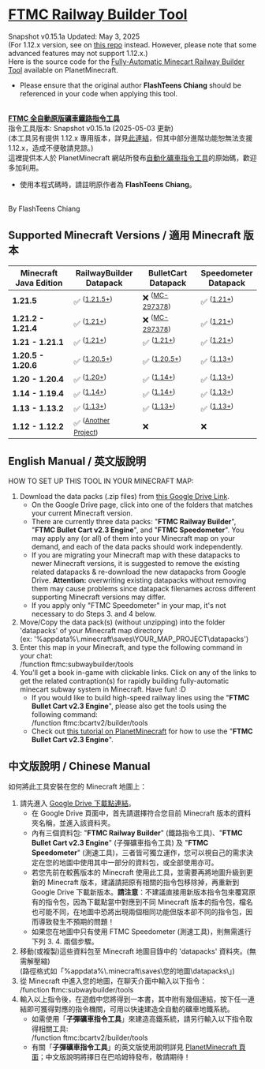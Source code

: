# [FTMC Railway Builder Tool](https://www.planetminecraft.com/mod/1-12-x-vanilla-mod-fully-automatic-minecart-railway-builder-tool/)
Snapshot v0.15.1a Updated: May 3, 2025<br>
(For 1.12.x version, see on [this repo](https://github.com/flashteens/FTMCRailBuilder) instead. However, please note that some advanced features may not support 1.12.x.)<br>
Here is the source code for the [Fully-Automatic Minecart Railway Builder Tool](https://www.planetminecraft.com/mod/1-12-x-vanilla-mod-fully-automatic-minecart-railway-builder-tool/) available on PlanetMinecraft.
* Please ensure that the original author **FlashTeens Chiang** should be referenced in your code when applying this tool.
<br>
<b><a href='https://www.planetminecraft.com/mod/1-12-x-vanilla-mod-fully-automatic-minecart-railway-builder-tool/'>FTMC 全自動原版礦車鐵路指令工具</a></b><br>
指令工具版本: Snapshot v0.15.1a (2025-05-03 更新)<br>
(本工具另有提供 1.12.x 專用版本，詳見<a href='https://github.com/flashteens/FTMCRailBuilder'>此連結</a>，但其中部分進階功能恕無法支援 1.12.x，造成不便敬請見諒。)<br>
這裡提供本人於 PlanetMinecraft 網站所發布<a href='https://www.planetminecraft.com/mod/1-12-x-vanilla-mod-fully-automatic-minecart-railway-builder-tool/'>自動化礦車指令工具</a>的原始碼，歡迎多加利用。

* 使用本程式碼時，請註明原作者為 <b>FlashTeens Chiang</b>。
<br>
By FlashTeens Chiang

## Supported Minecraft Versions / 適用 Minecraft 版本

| Minecraft<br/>Java Edition | RailwayBuilder<br/>Datapack | BulletCart<br/>Datapack | Speedometer<br/>Datapack |
| --- | --- | --- | --- |
| **1.21.5** | ✅ <sup>([1.21.5+](https://github.com/flashteens/FTMCRailBuilder13/tree/master/FTMC%20Railway%20Builder%20Tool%20for%201.21.5))</sup> | ❌ <sup>([MC-297378](https://bugs.mojang.com/browse/MC/issues/MC-297378))</sup> | ✅ <sup>([1.21+](https://github.com/flashteens/FTMCRailBuilder13/tree/master/FTMC%20Speedometer%20for%201.21))</sup> |
| **1.21.2 - 1.21.4** | ✅ <sup>([1.21+](https://github.com/flashteens/FTMCRailBuilder13/tree/master/FTMC%20Railway%20Builder%20Tool%20for%201.21))</sup> | ❌ <sup>([MC-297378](https://bugs.mojang.com/browse/MC/issues/MC-297378))</sup> | ✅ <sup>([1.21+](https://github.com/flashteens/FTMCRailBuilder13/tree/master/FTMC%20Speedometer%20for%201.21))</sup> |
| **1.21 - 1.21.1** | ✅ <sup>([1.21+](https://github.com/flashteens/FTMCRailBuilder13/tree/master/FTMC%20Railway%20Builder%20Tool%20for%201.21))</sup> | ✅ <sup>([1.21+](https://github.com/flashteens/FTMCRailBuilder13/tree/master/FTMC%20Bullet%20Cart%20v2.3%20Engine%20for%201.21))</sup> | ✅ <sup>([1.21+](https://github.com/flashteens/FTMCRailBuilder13/tree/master/FTMC%20Speedometer%20for%201.21))</sup> |
| **1.20.5 - 1.20.6** | ✅ <sup>([1.20.5+](https://github.com/flashteens/FTMCRailBuilder13/tree/master/FTMC%20Railway%20Builder%20Tool%20for%201.20.5))</sup> | ✅ <sup>([1.20.5+](https://github.com/flashteens/FTMCRailBuilder13/tree/master/FTMC%20Bullet%20Cart%20v2.3%20Engine%20for%201.20.5))</sup> | ✅ <sup>([1.13+](https://github.com/flashteens/FTMCRailBuilder13/tree/master/FTMC%20Speedometer%20for%201.13-1.20.5))</sup> |
| **1.20 - 1.20.4** | ✅ <sup>([1.20+](https://github.com/flashteens/FTMCRailBuilder13/tree/master/FTMC%20Railway%20Builder%20Tool%20for%201.20))</sup> | ✅ <sup>([1.14+](https://github.com/flashteens/FTMCRailBuilder13/tree/master/FTMC%20Bullet%20Cart%20v2.3%20Engine%20for%201.14))</sup> | ✅ <sup>([1.13+](https://github.com/flashteens/FTMCRailBuilder13/tree/master/FTMC%20Speedometer%20for%201.13-1.20.5))</sup> |
| **1.14 - 1.19.4** | ✅ <sup>([1.14+](https://github.com/flashteens/FTMCRailBuilder13/tree/master/FTMC%20Railway%20Builder%20Tool%20for%201.14))</sup> | ✅ <sup>([1.14+](https://github.com/flashteens/FTMCRailBuilder13/tree/master/FTMC%20Bullet%20Cart%20v2.3%20Engine%20for%201.14))</sup> | ✅ <sup>([1.13+](https://github.com/flashteens/FTMCRailBuilder13/tree/master/FTMC%20Speedometer%20for%201.13-1.20.5))</sup> |
| **1.13 - 1.13.2** | ✅ <sup>([1.13+](https://github.com/flashteens/FTMCRailBuilder13/tree/master/FTMC%20Railway%20Builder%20Tool%20for%201.13))</sup> | ✅ <sup>([1.13+](https://github.com/flashteens/FTMCRailBuilder13/tree/master/FTMC%20Bullet%20Cart%20v2.3%20Engine%20for%201.13))</sup> | ✅ <sup>([1.13+](https://github.com/flashteens/FTMCRailBuilder13/tree/master/FTMC%20Speedometer%20for%201.13-1.20.5))</sup> |
| **1.12 - 1.12.2** | ✅ <sup>([Another Project](https://github.com/flashteens/FTMCRailBuilder))</sup> | ❌ | ❌ |

## English Manual / 英文版說明

HOW TO SET UP THIS TOOL IN YOUR MINECRAFT MAP:
1. Download the data packs (.zip files) from [this Google Drive Link](https://drive.google.com/drive/folders/17wC49MOp5E19GXIX7YvnoGrULzCf13AL?usp=sharing).
   * On the Google Drive page, click into one of the folders that matches your current Minecraft version.
   * There are currently three data packs: "<b>FTMC Railway Builder</b>", "<b>FTMC Bullet Cart v2.3 Engine</b>", and "<b>FTMC Speedometer</b>". You may apply any (or all) of them into your Minecraft map on your demand, and each of the data packs should work independently.
   * If you are migrating your Minecraft map with these datapacks to newer Minecraft versions, it is suggested to remove the existing related datapacks &amp; re-download the new datapacks from Google Drive. <b>Attention:</b> overwriting existing datapacks without removing them may cause problems since datapack filenames across different supporting Minecraft versions may differ.
   * If you apply only "FTMC Speedometer" in your map, it's not necessary to do Steps 3. and 4 below.
2. Move/Copy the data pack(s) (without unzipping) into the folder 'datapacks' of your Minecraft map directory<br>
   (ex: '%appdata%\\.minecraft\saves\YOUR_MAP_PROJECT\datapacks\')
3. Enter this map in your Minecraft, and type the following command in your chat:<br>
   /function ftmc:subwaybuilder/tools<br>
4. You'll get a book in-game with clickable links. Click on any of the links to get the related contraption(s) for rapidly building fully-automatic minecart subway system in Minecraft. Have fun! :D
   * If you would like to build high-speed railway lines using the "<b>FTMC Bullet Cart v2.3 Engine</b>", please also get the tools using the following command:<br>
   /function ftmc:bcartv2/builder/tools<br>
   * Check out [this tutorial on PlanetMinecraft](https://www.planetminecraft.com/mod/1-13-instant-high-speed-railway-builder-tool-datapack/) for how to use the "<b>FTMC Bullet Cart v2.3 Engine</b>".


## 中文版說明 / Chinese Manual

如何將此工具安裝在您的 Minecraft 地圖上：
1. 請先進入 [Google Drive 下載點連結](https://drive.google.com/drive/folders/17wC49MOp5E19GXIX7YvnoGrULzCf13AL?usp=sharing)。
   * 在 Google Drive 頁面中，首先請選擇符合您目前 Minecraft 版本的資料夾名稱，並進入該資料夾。
   * 內有三個資料包: "<b>FTMC Railway Builder</b>" (鐵路指令工具)、"<b>FTMC Bullet Cart v2.3 Engine</b>" (子彈礦車指令工具) 及 "<b>FTMC Speedometer</b>" (測速工具)，三者皆可獨立運作，您可以視自己的需求決定在您的地圖中使用其中一部分的資料包，或全部使用亦可。
   * 若您先前在較舊版本的 Minecraft 使用此工具，並需要再將地圖升級到更新的 Minecraft 版本，建議請把原有相關的指令包移除掉，再重新到 Google Drive 下載新版本。<b>請注意</b>：不建議直接用新版本指令包來覆寫原有的指令包，因為下載點當中對應到不同 Minecraft 版本的指令包，檔名也可能不同，在地圖中恐將出現兩個相同功能但版本卻不同的指令包，因而導致發生不預期的問題！
   * 如果您在地圖中只有使用 FTMC Speedometer (測速工具)，則無需進行下列 3. 4. 兩個步驟。
2. 移動(或複製)這些資料包至 Minecraft 地圖目錄中的 'datapacks' 資料夾。(無需解壓縮)<br>
   (路徑格式如「%appdata%\\.minecraft\saves\您的地圖\datapacks\」)
3. 從 Minecraft 中進入您的地圖，在聊天介面中輸入以下指令：<br>
   /function ftmc:subwaybuilder/tools<br>
4. 輸入以上指令後，在遊戲中您將得到一本書，其中附有幾個連結，按下任一連結即可獲得對應的指令機關，可用以快速建造全自動的礦車地鐵系統。
   * 如需使用「<b>子彈礦車指令工具</b>」來建造高鐵系統，請另行輸入以下指令取得相關工具:<br>
   /function ftmc:bcartv2/builder/tools<br>
   * 有關「<b>子彈礦車指令工具</b>」的英文版使用說明詳見 [PlanetMinecraft 頁面](https://www.planetminecraft.com/mod/1-13-instant-high-speed-railway-builder-tool-datapack/)；中文版說明將擇日在巴哈姆特發布，敬請期待！
